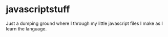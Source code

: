 # javascriptstuff
Just a dumping ground where I through my little javascript files I make as I learn the language.
